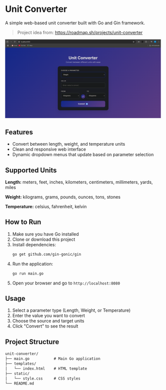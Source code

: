 # Unit Converter

A simple web-based unit converter built with Go and Gin framework.

> Project idea from: https://roadmap.sh/projects/unit-converter

![Unit Converter](static/image.png)

## Features

- Convert between length, weight, and temperature units
- Clean and responsive web interface
- Dynamic dropdown menus that update based on parameter selection

## Supported Units

**Length:** meters, feet, inches, kilometers, centimeters, millimeters, yards, miles

**Weight:** kilograms, grams, pounds, ounces, tons, stones

**Temperature:** celsius, fahrenheit, kelvin

## How to Run

1. Make sure you have Go installed
2. Clone or download this project
3. Install dependencies:
   ```bash
   go get github.com/gin-gonic/gin
   ```
4. Run the application:
   ```bash
   go run main.go
   ```
5. Open your browser and go to `http://localhost:8080`

## Usage

1. Select a parameter type (Length, Weight, or Temperature)
2. Enter the value you want to convert
3. Choose the source and target units
4. Click "Convert" to see the result

## Project Structure

```
unit-converter/
├── main.go           # Main Go application
├── templates/
│   └── index.html    # HTML template
├── static/
│   └── style.css     # CSS styles
└── README.md
```
